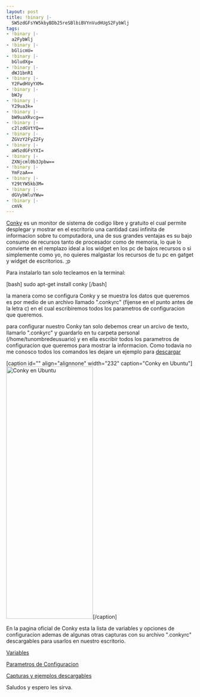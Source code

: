 ```yaml
---
layout: post
title: !binary |-
  SW5zdGFsYW5kbyBDb25reSBlbiBVYnVudHUgS2FybWlj
tags:
- !binary |-
  a2FybWlj
- !binary |-
  bGlicmU=
- !binary |-
  bGludXg=
- !binary |-
  dWJ1bnR1
- !binary |-
  Y2FwdHVyYXM=
- !binary |-
  bWJy
- !binary |-
  Y29ua3k=
- !binary |-
  bW9uaXRvcg==
- !binary |-
  c2lzdGVtYQ==
- !binary |-
  ZGVzY2FyZ2Fy
- !binary |-
  aW5zdGFsYXI=
- !binary |-
  ZXNjcml0b3Jpbw==
- !binary |-
  YmFzaA==
- !binary |-
  Y29tYW5kb3M=
- !binary |-
  dGVybWluYWw=
- !binary |-
  cmVk
---
```

<a href="http://conky.sourceforge.net/" target="_blank">Conky</a> es un monitor de sistema de codigo libre y gratuito el cual permite desplegar y mostrar en el escritorio una cantidad casi infinita de informacion sobre tu computadora, una de sus grandes ventajas es su bajo consumo de recursos tanto de procesador como de memoria, lo que lo convierte en el remplazo ideal a los widget en los pc de bajos recursos o si simplemente como yo, no quieres malgastar los recursos de tu pc en gatget y widget de escritorios. ;p

Para instalarlo tan solo tecleamos en la terminal:

[bash] sudo apt-get install conky [/bash]

la manera como se configura Conky y se muestra los datos que queremos es por medio de un archivo llamado ".conkyrc" (fijense en el punto antes de la letra c) en el cual escribiremos todos los parametros de configuracion que queremos.

para configurar nuestro Conky tan solo debemos crear un arcivo de texto, llamarlo ".conkyrc" y guardarlo en tu carpeta personal (/home/tunombredeusuario) y en ella escribir todos los parametros de configuracion que queremos para mostrar la informacion. Como todavia no me conosco todos los comandos les dejare un ejemplo para <a href="http://blog.jam.net.ve/imagenes/.conkyrc" target="_blank">descargar</a>

[caption id="" align="alignnone" width="232" caption="Conky en Ubuntu"]<a href="http://blog.jam.net.ve/imagenes/conky.jpg"><img title="Conky en Ubuntu" src="http://blog.jam.net.ve/imagenes/conky.jpg" alt="Conky en Ubuntu" width="232" height="676" /></a>[/caption]

En la pagina oficial de Conky esta la lista de variables y opciones de configuracion ademas de algunas otras capturas con su archivo ".conkyrc" descargables para usarlos en nuestro escritorio.

<a href="http://conky.sourceforge.net/variables.html" target="_blank">Variables</a>

<a href="http://conky.sourceforge.net/config_settings.html" target="_blank">Parametros de Configuracion</a>

<a href="http://conky.sourceforge.net/screenshots.html" target="_blank">Capturas y ejemplos descargables</a>

Saludos y espero les sirva.
